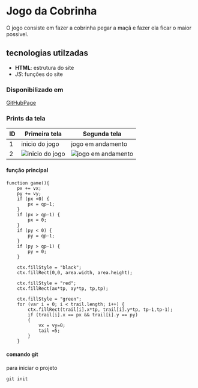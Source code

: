 # Jogo da Cobrinha
O jogo consiste em fazer a cobrinha pegar a maçã e fazer ela ficar o maior possivel.

## tecnologias utilzadas
- **HTML**: estrutura do site
- *_JS_*: funções do site


### Disponibilizado em 
[GitHubPage](  https://lgci12.github.io/jogo_cobrinha/)


### Prints da tela

| ID | Primeira tela | Segunda tela | 
|----|---------------|--------------|
| 1  |inicio do jogo | jogo em andamento|
| 2  | ![inicio do jogo](https://user-images.githubusercontent.com/100213140/162988560-3649e5d1-a1cf-4b52-9065-e56ce321a403.png) | ![jogo em andamento](https://user-images.githubusercontent.com/100213140/162988857-5600b008-c431-4e6c-aedd-16e1baa734f6.png) |


#### função principal
```js: 
function game(){
    px += vx;
    py += vy;
    if (px <0) {
        px = qp-1;
    }
    if (px > qp-1) {
        px = 0;
    }
    if (py < 0) {
        py = qp-1;
    }
    if (py > qp-1) {
        py = 0;
    }

    ctx.fillStyle = "black";
    ctx.fillRect(0,0, area.width, area.height);

    ctx.fillStyle = "red";
    ctx.fillRect(ax*tp, ay*tp, tp,tp);

    ctx.fillStyle = "green";
    for (var i = 0; i < trail.length; i++) {
        ctx.fillRect(trail[i].x*tp, trail[i].y*tp, tp-1,tp-1);
        if (trail[i].x == px && trail[i].y == py)
        {
            vx = vy=0;
            tail =5;
        }
    }
```

#### comando git
para iniciar o projeto
```bash:
git init
```
